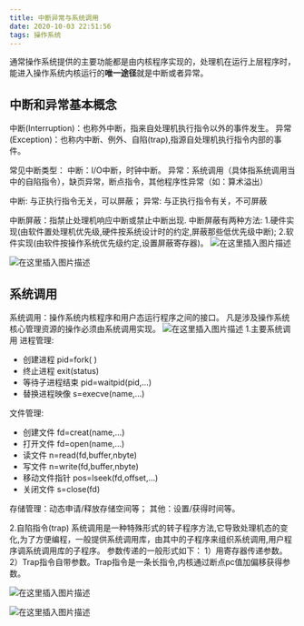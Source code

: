 ```yaml
---
title: 中断异常与系统调用
date: 2020-10-03 22:51:56
tags: 操作系统
---
```

通常操作系统提供的主要功能都是由内核程序实现的，处理机在运行上层程序时，能进入操作系统内核运行的**唯一途径**就是中断或者异常。
## 中断和异常基本概念
中断(Interruption)：也称外中断，指来自处理机执行指令以外的事件发生。
异常(Exception)：也称内中断、例外、自陷(trap),指源自处理机执行指令内部的事件。
<!--more-->
常见中断类型：
中断：I/O中断，时钟中断。
异常：系统调用（具体指系统调用当中的自陷指令），缺页异常，断点指令，其他程序性异常（如：算术溢出）

中断: 与正执行指令无关，可以屏蔽；
异常: 与正执行指令有关，不可屏蔽

中断屏蔽：指禁止处理机响应中断或禁止中断出现.
中断屏蔽有两种方法:
1.硬件实现(由软件置处理机优先级,硬件按系统设计时的约定,屏蔽那些低优先级中断);
2.软件实现(由软件按操作系统优先级约定,设置屏蔽寄存器)。
![在这里插入图片描述](https://img-blog.csdnimg.cn/20201003231734304.png?x-oss-process=image/watermark,type_ZmFuZ3poZW5naGVpdGk,shadow_10,text_aHR0cHM6Ly9ibG9nLmNzZG4ubmV0L0phY2tfX19F,size_16,color_FFFFFF,t_70#pic_center)

![在这里插入图片描述](https://img-blog.csdnimg.cn/20201003222007777.png?x-oss-process=image/watermark,type_ZmFuZ3poZW5naGVpdGk,shadow_10,text_aHR0cHM6Ly9ibG9nLmNzZG4ubmV0L0phY2tfX19F,size_16,color_FFFFFF,t_70#pic_center)

## 系统调用
系统调用：操作系统内核程序和用户态运行程序之间的接口。
凡是涉及操作系统核心管理资源的操作必须由系统调用实现。
![在这里插入图片描述](https://img-blog.csdnimg.cn/20201003222258334.png?x-oss-process=image/watermark,type_ZmFuZ3poZW5naGVpdGk,shadow_10,text_aHR0cHM6Ly9ibG9nLmNzZG4ubmV0L0phY2tfX19F,size_16,color_FFFFFF,t_70#pic_center)
1.主要系统调用
进程管理:
- 创建进程   pid=fork( )
- 终止进程   exit(status)
- 等待子进程结束  pid=waitpid(pid,…)
- 替换进程映像  s=execve(name,…)

文件管理:
- 创建文件 fd=creat(name,…)
- 打开文件 fd=open(name,…)
- 读文件  n=read(fd,buffer,nbyte)
- 写文件 n=write(fd,buffer,nbyte)
- 移动文件指针 pos=lseek(fd,offset,…)
- 关闭文件 s=close(fd)

存储管理：动态申请/释放存储空间等；
其他：设置/获得时间等。

2.自陷指令(trap)
系统调用是一种特殊形式的转子程序方法,它导致处理机态的变化,为了方便编程，一般提供系统调用库，由其中的子程序来组织系统调用,用户程序调系统调用库的子程序。
参数传递的一般形式如下：
1）用寄存器传递参数。
2）Trap指令自带参数。Trap指令是一条长指令,内核通过断点pc值加偏移获得参数。

![在这里插入图片描述](https://img-blog.csdnimg.cn/20201003222258334.png?x-oss-process=image/watermark,type_ZmFuZ3poZW5naGVpdGk,shadow_10,text_aHR0cHM6Ly9ibG9nLmNzZG4ubmV0L0phY2tfX19F,size_16,color_FFFFFF,t_70#pic_center)

![在这里插入图片描述](https://img-blog.csdnimg.cn/20201003224710968.png?x-oss-process=image/watermark,type_ZmFuZ3poZW5naGVpdGk,shadow_10,text_aHR0cHM6Ly9ibG9nLmNzZG4ubmV0L0phY2tfX19F,size_16,color_FFFFFF,t_70#pic_center)


